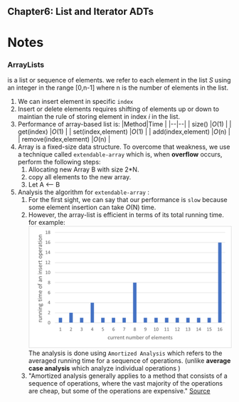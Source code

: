 ## Chapter6: List and Iterator ADTs

# Notes

### ArrayLists 
is a list or sequence of elements. we refer to each element in the list _S_ using an integer in the range [0,n-1]
where n is the number of elements in the list.
1. We can insert element in specific `index`
2. Insert or delete elements requires shifting of elements up or down to maintian the rule of storing element in index _i_ in the list. 
3. Performance of array-based list is: 
   |Method|Time  |
   |--|--|
   | size() |_O_(1)  |
   | get(index) |_O_(1)  |
   | set(index,element) |_O_(1)  |
   | add(index,element) |_O_(n)  |
   | remove(index,element) |_O_(n)  |
4. Array is a fixed-size data structure. To overcome that weakness, we use a technique called `extendable-array` which is, when **overflow** occurs, perform the following steps:
   1. Allocating new Array B with size 2*N.
   2. copy all elements to the new array.
   3. Let A <-- B 
5. Analysis the algorithm for `extendable-array` :
   1. For the first sight, we can say that our performance is `slow` because some element insertion can take _O_(N) time.
   2. However, the array-list is efficient in terms of its total running time. for example:
      ![Array list analysis of insertion time](/assets/arraylist-analysis.png)
   The analysis is done using `Amortized Analysis` which refers to the averaged running time for a sequence of operations. (unlike **average case analysis** which analyze individual operations   )
   3. "Amortized analysis generally applies to a method that consists of a sequence of operations, where the vast majority of the operations are cheap, but some of the operations are expensive." [Source](https://www.cs.cornell.edu/courses/cs3110/)